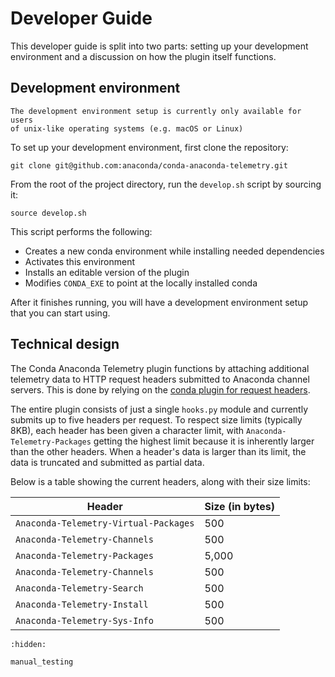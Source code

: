 # Developer Guide

This developer guide is split into two parts: setting up your development
environment and a discussion on how the plugin itself functions.

## Development environment

```{note}
The development environment setup is currently only available for users
of unix-like operating systems (e.g. macOS or Linux)
```

To set up your development environment, first clone the repository:

```
git clone git@github.com:anaconda/conda-anaconda-telemetry.git
```

From the root of the project directory, run the `develop.sh` script by sourcing it:

```
source develop.sh
```

This script performs the following:

- Creates a new conda environment while installing needed dependencies
- Activates this environment
- Installs an editable version of the plugin
- Modifies `CONDA_EXE` to point at the locally installed conda

After it finishes running, you will have a development environment setup that you
can start using.

## Technical design

The Conda Anaconda Telemetry plugin functions by attaching additional telemetry data
to HTTP request headers submitted to Anaconda channel servers. This is done by relying
on the [conda plugin for request headers][conda-plugins-request-headers].

The entire plugin consists of just a single `hooks.py` module and currently submits up to
five headers per request. To respect size limits (typically 8KB), each header has been given
a character limit, with `Anaconda-Telemetry-Packages` getting the highest limit because it is
inherently larger than the other headers. When a header's data is larger than its limit, the data is
truncated and submitted as partial data.

Below is a table showing the current headers, along with their size limits:

| Header                                | Size (in bytes) |
|---------------------------------------|-----------------|
| `Anaconda-Telemetry-Virtual-Packages` | 500             |
| `Anaconda-Telemetry-Channels`         | 500             |
| `Anaconda-Telemetry-Packages`         | 5,000           |
| `Anaconda-Telemetry-Channels`         | 500             |
| `Anaconda-Telemetry-Search`           | 500             |
| `Anaconda-Telemetry-Install`          | 500             |
| `Anaconda-Telemetry-Sys-Info`         | 500             |


```{toctree}
:hidden:

manual_testing
```


[conda-plugins-request-headers]: https://docs.conda.io/projects/conda/en/stable/dev-guide/plugins/request_headers.html
